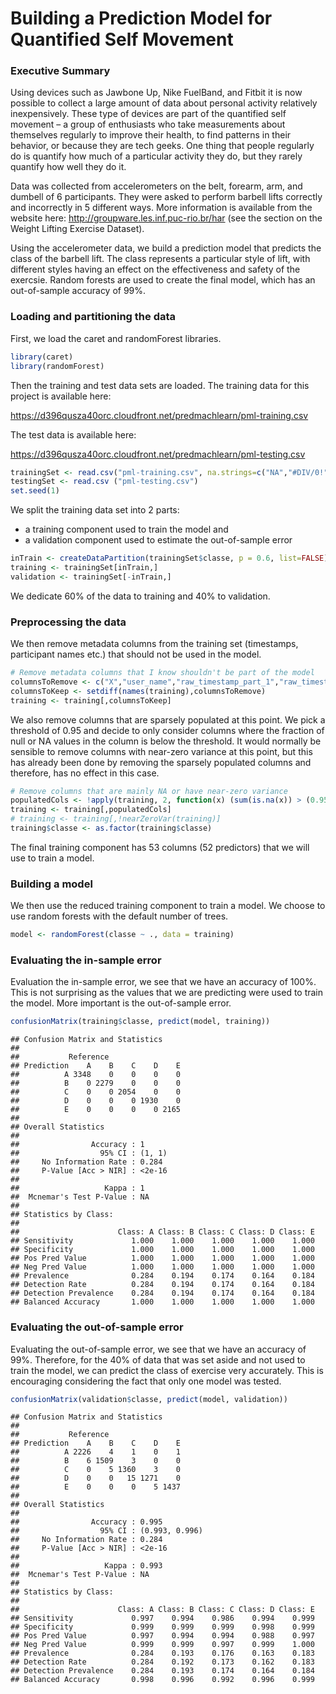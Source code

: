 Building a Prediction Model for Quantified Self Movement
========================================================

### Executive Summary

Using devices such as Jawbone Up, Nike FuelBand, and Fitbit it is now possible to collect a large amount of data about personal activity relatively inexpensively. These type of devices are part of the quantified self movement – a group of enthusiasts who take measurements about themselves regularly to improve their health, to find patterns in their behavior, or because they are tech geeks. One thing that people regularly do is quantify how much of a particular activity they do, but they rarely quantify how well they do it.

Data was collected from accelerometers on the belt, forearm, arm, and dumbell of 6 participants. They were asked to perform barbell lifts correctly and incorrectly in 5 different ways. More information is available from the website here: http://groupware.les.inf.puc-rio.br/har (see the section on the Weight Lifting Exercise Dataset). 

Using the accelerometer data, we build a prediction model that predicts the class of the barbell lift. The class represents a particular style of lift, with different styles having an effect on the effectiveness and safety of the exercsie. Random forests are used to create the final model, which has an out-of-sample accuracy of 99%.

### Loading and partitioning the data



First, we load the caret and randomForest libraries. 


```r
library(caret)
library(randomForest)
```

Then the training and test data sets are loaded. The training data for this project is available here: 

https://d396qusza40orc.cloudfront.net/predmachlearn/pml-training.csv

The test data is available here: 

https://d396qusza40orc.cloudfront.net/predmachlearn/pml-testing.csv


```r
trainingSet <- read.csv("pml-training.csv", na.strings=c("NA","#DIV/0!"))
testingSet <- read.csv ("pml-testing.csv")
set.seed(1)
```

We split the training data set into 2 parts:
* a training component used to train the model and
* a validation component used to estimate the out-of-sample error


```r
inTrain <- createDataPartition(trainingSet$classe, p = 0.6, list=FALSE)
training <- trainingSet[inTrain,]
validation <- trainingSet[-inTrain,]
```

We dedicate 60% of the data to training and 40% to validation.

### Preprocessing the data

We then remove metadata columns from the training set (timestamps, participant names etc.) that should not be used in the model. 


```r
# Remove metadata columns that I know shouldn't be part of the model
columnsToRemove <- c("X","user_name","raw_timestamp_part_1","raw_timestamp_part_2","cvtd_timestamp","new_window","num_window")
columnsToKeep <- setdiff(names(training),columnsToRemove)
training <- training[,columnsToKeep]
```

We also remove columns that are sparsely populated at this point. We pick a threshold of 0.95 and decide to only consider columns where the fraction of null or NA values in the column is below the threshold. It would normally be sensible to remove columns with near-zero variance at this point, but this has already been done by removing the sparsely populated columns and therefore, has no effect in this case.


```r
# Remove columns that are mainly NA or have near-zero variance
populatedCols <- !apply(training, 2, function(x) (sum(is.na(x)) > (0.95 * dim(training)[1])))
training <- training[,populatedCols]
# training <- training[,!nearZeroVar(training)]
training$classe <- as.factor(training$classe)
```

The final training component has 53 columns (52 predictors) that we will use to train a model.

### Building a model

We then use the reduced training component to train a model. We choose to use random forests with the default number of trees.


```r
model <- randomForest(classe ~ ., data = training)
```

### Evaluating the in-sample error

Evaluation the in-sample error, we see that we have an accuracy of 100%. This is not surprising as the values that we are predicting were used to train the model. More important is the out-of-sample error.


```r
confusionMatrix(training$classe, predict(model, training))
```

```
## Confusion Matrix and Statistics
## 
##           Reference
## Prediction    A    B    C    D    E
##          A 3348    0    0    0    0
##          B    0 2279    0    0    0
##          C    0    0 2054    0    0
##          D    0    0    0 1930    0
##          E    0    0    0    0 2165
## 
## Overall Statistics
##                                 
##                Accuracy : 1     
##                  95% CI : (1, 1)
##     No Information Rate : 0.284 
##     P-Value [Acc > NIR] : <2e-16
##                                 
##                   Kappa : 1     
##  Mcnemar's Test P-Value : NA    
## 
## Statistics by Class:
## 
##                      Class: A Class: B Class: C Class: D Class: E
## Sensitivity             1.000    1.000    1.000    1.000    1.000
## Specificity             1.000    1.000    1.000    1.000    1.000
## Pos Pred Value          1.000    1.000    1.000    1.000    1.000
## Neg Pred Value          1.000    1.000    1.000    1.000    1.000
## Prevalence              0.284    0.194    0.174    0.164    0.184
## Detection Rate          0.284    0.194    0.174    0.164    0.184
## Detection Prevalence    0.284    0.194    0.174    0.164    0.184
## Balanced Accuracy       1.000    1.000    1.000    1.000    1.000
```

### Evaluating the out-of-sample error

Evaluating the out-of-sample error, we see that we have an accuracy of 99%. Therefore, for the 40% of data that was set aside and not used to train the model, we can predict the class of exercise very accurately. This is encouraging considering the fact that only one model was tested.


```r
confusionMatrix(validation$classe, predict(model, validation))
```

```
## Confusion Matrix and Statistics
## 
##           Reference
## Prediction    A    B    C    D    E
##          A 2226    4    1    0    1
##          B    6 1509    3    0    0
##          C    0    5 1360    3    0
##          D    0    0   15 1271    0
##          E    0    0    0    5 1437
## 
## Overall Statistics
##                                         
##                Accuracy : 0.995         
##                  95% CI : (0.993, 0.996)
##     No Information Rate : 0.284         
##     P-Value [Acc > NIR] : <2e-16        
##                                         
##                   Kappa : 0.993         
##  Mcnemar's Test P-Value : NA            
## 
## Statistics by Class:
## 
##                      Class: A Class: B Class: C Class: D Class: E
## Sensitivity             0.997    0.994    0.986    0.994    0.999
## Specificity             0.999    0.999    0.999    0.998    0.999
## Pos Pred Value          0.997    0.994    0.994    0.988    0.997
## Neg Pred Value          0.999    0.999    0.997    0.999    1.000
## Prevalence              0.284    0.193    0.176    0.163    0.183
## Detection Rate          0.284    0.192    0.173    0.162    0.183
## Detection Prevalence    0.284    0.193    0.174    0.164    0.184
## Balanced Accuracy       0.998    0.996    0.992    0.996    0.999
```
